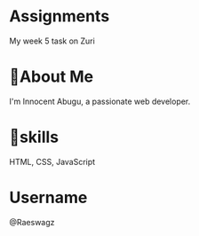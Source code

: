 # Assignments
My week 5 task on Zuri

# 🤝About Me
I'm Innocent Abugu, a passionate web developer.

# 👷skills
HTML, CSS, JavaScript

# Username
@Raeswagz
